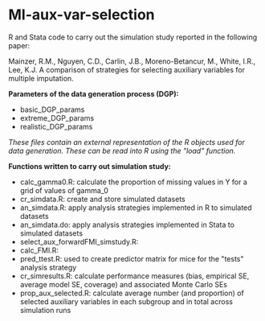 # MI-aux-var-selection

R and Stata code to carry out the simulation study reported in the following paper:

Mainzer, R.M., Nguyen, C.D., Carlin, J.B., Moreno-Betancur, M., White, I.R., Lee, K.J. A comparison of strategies for selecting auxiliary variables for multiple imputation. 

**Parameters of the data generation process (DGP):**
- basic_DGP_params
- extreme_DGP_params
- realistic_DGP_params

_These files contain an external representation of the R objects used for data generation. These can be read into R using the "load" function._

**Functions written to carry out simulation study:**
- calc_gamma0.R: calculate the proportion of missing values in Y for a grid of values of gamma_0
- cr_simdata.R: create and store simulated datasets
- an_simdata.R: apply analysis strategies implemented in R to simulated datasets
- an_simdata.do: apply analysis strategies implemented in Stata to simulated datasets
- select_aux_forwardFMI_simstudy.R:
- calc_FMI.R:
- pred_ttest.R: used to create predictor matrix for mice for the "tests" analysis strategy
- cr_simresults.R: calculate performance measures (bias, empirical SE, average model SE, coverage) and associated Monte Carlo SEs
- prop_aux_selected.R: calculate average number (and proportion) of selected auxiliary variables in each subgroup and in total across simulation runs

